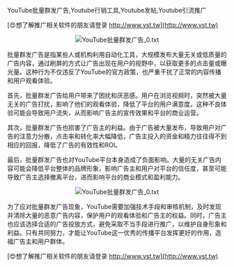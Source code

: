YouTube批量群发广告,Youtube行销工具,Youtube发帖,Youtube引流推广

[😍想了解推广相关软件的朋友请登录 http://www.vst.tw](http://www.vst.tw)

 <center><img src="https://vst.tw/MP4/tuiguang/png/1.png" alt="YouTube批量群发广告_0.txt"></center>

批量群发广告是指某些人或机构利用自动化工具，大规模发布大量无关或低质量的广告内容，通过刷屏的方式让广告出现在用户的视野中，以获取更多的点击量或曝光量。这种行为不仅违反了YouTube的官方政策，也严重干扰了正常的内容传播和用户观看体验。

首先，批量群发广告给用户带来了困扰和厌恶感。用户在浏览视频时，突然被大量无关的广告打扰，影响了他们的观看体验，降低了平台的用户满意度。这种不良体验可能会导致用户流失，从而影响广告主的宣传效果和平台的商业运营。

其次，批量群发广告也损害了广告主的利益。由于广告被大量发布，导致用户对广告的注意力分散，点击率和转化率大幅降低，广告主投入的资金和精力往往得不到相应的回报，降低了广告的有效性和ROI。

最后，批量群发广告也对YouTube平台本身造成了负面影响。大量的无关广告内容可能会降低平台整体的品牌形象，影响广告主和用户对平台的信任度，甚至可能导致广告主选择撤离平台，进而影响平台的商业模式和盈利能力。

 <center><img src="https://vst.tw/MP4/tuiguang/png/2.png" alt="YouTube批量群发广告_0.txt"></center>

为了应对批量群发广告现象，YouTube需要加强技术手段和审核机制，及时发现并清除大量的恶意广告内容，保护用户的观看体验和广告主的权益。同时，广告主也应该选择合适的广告投放方式，避免采取不当手段进行推广，以维护自身形象和利益。只有共同努力，才能让YouTube这一优秀的传播平台发挥更好的作用，造福广告主和用户群体。

[😍想了解推广相关软件的朋友请登录 http://www.vst.tw](http://www.vst.tw)



